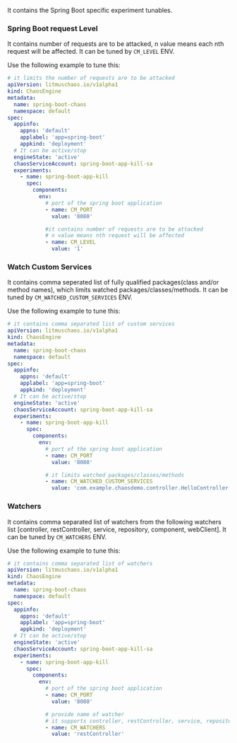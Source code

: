 It contains the Spring Boot specific experiment tunables.

### Spring Boot request Level

It contains number of requests are to be attacked, n value means each nth request will be affected. It can be tuned by `CM_LEVEL` ENV.

Use the following example to tune this:

[embedmd]:# (./common/level.yaml yaml)
```yaml
# it limits the number of requests are to be attacked
apiVersion: litmuschaos.io/v1alpha1
kind: ChaosEngine
metadata:
  name: spring-boot-chaos
  namespace: default
spec:
  appinfo:
    appns: 'default'
    applabel: 'app=spring-boot'
    appkind: 'deployment'
  # It can be active/stop
  engineState: 'active'
  chaosServiceAccount: spring-boot-app-kill-sa
  experiments:
    - name: spring-boot-app-kill
      spec:
        components:
          env:
            # port of the spring boot application
            - name: CM_PORT
              value: '8080'

            #it contains number of requests are to be attacked
            # n value means nth request will be affected
            - name: CM_LEVEL
              value: '1'
```


### Watch Custom Services

It contains comma seperated list of fully qualified packages(class and/or method names), which limits watched packages/classes/methods. It can be tuned by `CM_WATCHED_CUSTOM_SERVICES` ENV.

Use the following example to tune this:

[embedmd]:# (./common/watch-custom-services.yaml yaml)
```yaml
# it contains comma separated list of custom services
apiVersion: litmuschaos.io/v1alpha1
kind: ChaosEngine
metadata:
  name: spring-boot-chaos
  namespace: default
spec:
  appinfo:
    appns: 'default'
    applabel: 'app=spring-boot'
    appkind: 'deployment'
  # It can be active/stop
  engineState: 'active'
  chaosServiceAccount: spring-boot-app-kill-sa
  experiments:
    - name: spring-boot-app-kill
      spec:
        components:
          env:
            # port of the spring boot application
            - name: CM_PORT
              value: '8080'

            # it limits watched packages/classes/methods
            - name: CM_WATCHED_CUSTOM_SERVICES
              value: 'com.example.chaosdemo.controller.HelloController.sayHello,com.example.chaosdemo.service.HelloService'
```


### Watchers

It contains comma separated list of watchers from the following watchers list [controller, restController, service, repository, component, webClient]. It can be tuned by `CM_WATCHERS` ENV.

Use the following example to tune this:

[embedmd]:# (./common/watchers.yaml yaml)
```yaml
# it contains comma separated list of watchers
apiVersion: litmuschaos.io/v1alpha1
kind: ChaosEngine
metadata:
  name: spring-boot-chaos
  namespace: default
spec:
  appinfo:
    appns: 'default'
    applabel: 'app=spring-boot'
    appkind: 'deployment'
  # It can be active/stop
  engineState: 'active'
  chaosServiceAccount: spring-boot-app-kill-sa
  experiments:
    - name: spring-boot-app-kill
      spec:
        components:
          env:
            # port of the spring boot application
            - name: CM_PORT
              value: '8080'

            # provide name of watcher
            # it supports controller, restController, service, repository, component, webClient
            - name: CM_WATCHERS
              value: 'restController'
```
